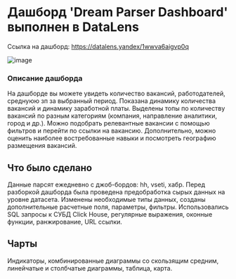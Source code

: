 # Дашборд 'Dream Parser Dashboard' выполнен в DataLens

Ссылка на дашборд: https://datalens.yandex/1wwva6aigvp0q

![image](https://github.com/AnnaGryzunkina/Visualization/assets/124101306/9d51eba5-e257-4737-ae90-a24d38a8662d)

### Описание дашборда 
На дашборде вы можете увидеть количество вакансий, работодателей, среднуюю зп за выбранный период. Показана динамику количества вакансий и динамику заработной платы. Выделены топы по количеству вакансий по разным категориям (компания, направление аналитики, город и др.). Можно подобрать релевантные вакансии с помощью фильтров и перейти по ссылки на вакансию. Дополнительно, можно оценить наиболее востребованные навыки и посмотреть географию размещения вакансий.

## Что было сделано
Данные парсят ежедневно с джоб-бордов: hh, vseti, хабр. Перед разборкой дашборда была проведена предобработка сырых данных на уровне датасета. Изменены необходимые типы данных, созданы дополнительные расчетные поля, параметры, фильтры. Использовались SQL запросы к СУБД Click House, регулярные выражения, оконные функции, ранжирование, URL ссылки.

## Чарты
Индикаторы, комбинированные диаграммы со скользящим средним, линейчатые и столбчатые диаграммы, таблица, карта. 

